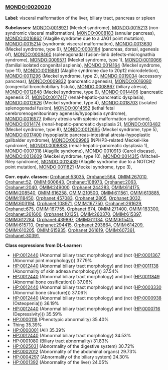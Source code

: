 
### [MONDO:0020020](http://purl.obolibrary.org/obo/MONDO_0020020)
**Label:** visceral malformation of the liver, biliary tract, pancreas or spleen

**Subclasses:** [MONDO:0018921](http://purl.obolibrary.org/obo/MONDO_0018921) (Meckel syndrome), [MONDO:0015213](http://purl.obolibrary.org/obo/MONDO_0015213) (non-syndromic visceral malformation), [MONDO:0008183](http://purl.obolibrary.org/obo/MONDO_0008183) (annular pancreas), [MONDO:0016862](http://purl.obolibrary.org/obo/MONDO_0016862) (Alagille syndrome due to a JAG1 point mutation), [MONDO:0015214](http://purl.obolibrary.org/obo/MONDO_0015214) (syndromic visceral malformation), [MONDO:0013630](http://purl.obolibrary.org/obo/MONDO_0013630) (Meckel syndrome, type 9), [MONDO:0008184](http://purl.obolibrary.org/obo/MONDO_0008184) (pancreas, dorsal, agenesis of), [MONDO:0008460](http://purl.obolibrary.org/obo/MONDO_0008460) (splenogonadal fusion-limb defects-micrognathia syndrome), [MONDO:0009571](http://purl.obolibrary.org/obo/MONDO_0009571) (Meckel syndrome, type 1), [MONDO:0010066](http://purl.obolibrary.org/obo/MONDO_0010066) (familial isolated congenital asplenia), [MONDO:0014164](http://purl.obolibrary.org/obo/MONDO_0014164) (Meckel syndrome, type 11), [MONDO:0016861](http://purl.obolibrary.org/obo/MONDO_0016861) (Alagille syndrome due to 20p12 microdeletion), [MONDO:0011296](http://purl.obolibrary.org/obo/MONDO_0011296) (Meckel syndrome, type 2), [MONDO:0019034](http://purl.obolibrary.org/obo/MONDO_0019034) (accessory pancreas), [MONDO:0009832](http://purl.obolibrary.org/obo/MONDO_0009832) (pancreatic agenesis), [MONDO:0016080](http://purl.obolibrary.org/obo/MONDO_0016080) (congenital bronchobiliary fistula), [MONDO:0008867](http://purl.obolibrary.org/obo/MONDO_0008867) (biliary atresia), [MONDO:0012848](http://purl.obolibrary.org/obo/MONDO_0012848) (Meckel syndrome, type 6), [MONDO:0014406](http://purl.obolibrary.org/obo/MONDO_0014406) (pancreatic agenesis 2), [MONDO:0017417](http://purl.obolibrary.org/obo/MONDO_0017417) (renal-hepatic-pancreatic dysplasia), [MONDO:0012626](http://purl.obolibrary.org/obo/MONDO_0012626) (Meckel syndrome, type 4), [MONDO:0018703](http://purl.obolibrary.org/obo/MONDO_0018703) (isolated splenogonadal fusion), [MONDO:0014552](http://purl.obolibrary.org/obo/MONDO_0014552) (lethal fetal cerebrorenogenitourinary agenesis/hypoplasia syndrome), [MONDO:0016577](http://purl.obolibrary.org/obo/MONDO_0016577) (biliary atresia with splenic malformation syndrome), [MONDO:0014174](http://purl.obolibrary.org/obo/MONDO_0014174) (renal-hepatic-pancreatic dysplasia 2), [MONDO:0013482](http://purl.obolibrary.org/obo/MONDO_0013482) (Meckel syndrome, type 8), [MONDO:0012695](http://purl.obolibrary.org/obo/MONDO_0012695) (Meckel syndrome, type 5), [MONDO:0017400](http://purl.obolibrary.org/obo/MONDO_0017400) (hypoplastic pancreas-intestinal atresia-hypoplastic gallbalder syndrome), [MONDO:0009966](http://purl.obolibrary.org/obo/MONDO_0009966) (NPHP3-related Meckel-like syndrome), [MONDO:0008833](http://purl.obolibrary.org/obo/MONDO_0008833) (renal-hepatic-pancreatic dysplasia 1), [MONDO:0007318](http://purl.obolibrary.org/obo/MONDO_0007318) (Alagille syndrome), [MONDO:0010913](http://purl.obolibrary.org/obo/MONDO_0010913) (Caroli disease), [MONDO:0013609](http://purl.obolibrary.org/obo/MONDO_0013609) (Meckel syndrome, type 10), [MONDO:0014315](http://purl.obolibrary.org/obo/MONDO_0014315) (Mitchell-Riley syndrome), [MONDO:0012439](http://purl.obolibrary.org/obo/MONDO_0012439) (Alagille syndrome due to a NOTCH2 point mutation), [MONDO:0011821](http://purl.obolibrary.org/obo/MONDO_0011821) (Meckel syndrome, type 3), 

**Corr. equiv. classes:** [Orphanet:53035](http://www.orpha.net/ORDO/Orphanet_53035), [Orphanet:564](http://www.orpha.net/ORDO/Orphanet_564), [OMIM:267010](http://purl.obolibrary.org/obo/OMIM_267010), [Orphanet:52](http://www.orpha.net/ORDO/Orphanet_52), [OMIM:600643](http://purl.obolibrary.org/obo/OMIM_600643), [Orphanet:108973](http://www.orpha.net/ORDO/Orphanet_108973), [Orphanet:2063](http://www.orpha.net/ORDO/Orphanet_2063), [Orphanet:2040](http://www.orpha.net/ORDO/Orphanet_2040), [OMIM:249000](http://purl.obolibrary.org/obo/OMIM_249000), [Orphanet:244283](http://www.orpha.net/ORDO/Orphanet_244283), [OMIM:614175](http://purl.obolibrary.org/obo/OMIM_614175), [OMIM:208540](http://purl.obolibrary.org/obo/OMIM_208540), [OMIM:616258](http://purl.obolibrary.org/obo/OMIM_616258), [OMIM:210500](http://purl.obolibrary.org/obo/OMIM_210500), [OMIM:611561](http://purl.obolibrary.org/obo/OMIM_611561), [OMIM:613885](http://purl.obolibrary.org/obo/OMIM_613885), [OMIM:118450](http://purl.obolibrary.org/obo/OMIM_118450), [Orphanet:457083](http://www.orpha.net/ORDO/Orphanet_457083), [Orphanet:2805](http://www.orpha.net/ORDO/Orphanet_2805), [Orphanet:3032](http://www.orpha.net/ORDO/Orphanet_3032), [OMIM:603194](http://purl.obolibrary.org/obo/OMIM_603194), [Orphanet:108971](http://www.orpha.net/ORDO/Orphanet_108971), [OMIM:167750](http://purl.obolibrary.org/obo/OMIM_167750), [Orphanet:261629](http://www.orpha.net/ORDO/Orphanet_261629), [Orphanet:675](http://www.orpha.net/ORDO/Orphanet_675), [OMIM:167755](http://purl.obolibrary.org/obo/OMIM_167755), [Orphanet:674](http://www.orpha.net/ORDO/Orphanet_674), [OMIM:271400](http://purl.obolibrary.org/obo/OMIM_271400), [OMIM:183300](http://purl.obolibrary.org/obo/OMIM_183300), [Orphanet:261600](http://www.orpha.net/ORDO/Orphanet_261600), [Orphanet:101351](http://www.orpha.net/ORDO/Orphanet_101351), [OMIM:260370](http://purl.obolibrary.org/obo/OMIM_260370), [OMIM:615397](http://purl.obolibrary.org/obo/OMIM_615397), [OMIM:612284](http://purl.obolibrary.org/obo/OMIM_612284), [Orphanet:439897](http://www.orpha.net/ORDO/Orphanet_439897), [OMIM:611134](http://purl.obolibrary.org/obo/OMIM_611134), [OMIM:615415](http://purl.obolibrary.org/obo/OMIM_615415), [OMIM:615710](http://purl.obolibrary.org/obo/OMIM_615710), [Orphanet:294415](http://www.orpha.net/ORDO/Orphanet_294415), [Orphanet:293864](http://www.orpha.net/ORDO/Orphanet_293864), [OMIM:614209](http://purl.obolibrary.org/obo/OMIM_614209), [OMIM:610205](http://purl.obolibrary.org/obo/OMIM_610205), [OMIM:615935](http://purl.obolibrary.org/obo/OMIM_615935), [Orphanet:261619](http://www.orpha.net/ORDO/Orphanet_261619), [OMIM:607361](http://purl.obolibrary.org/obo/OMIM_607361), [Orphanet:30391](http://www.orpha.net/ORDO/Orphanet_30391), 

**Class expressions from DL-Learner:**

- [HP:0012440](http://purl.obolibrary.org/obo/HP_0012440) (Abnormal biliary tract morphology) and (not ([HP:0001367](http://purl.obolibrary.org/obo/HP_0001367) (Abnormal joint morphology))) 37.79%
- [HP:0012440](http://purl.obolibrary.org/obo/HP_0012440) (Abnormal biliary tract morphology) and (not ([HP:0011138](http://purl.obolibrary.org/obo/HP_0011138) (Abnormality of skin adnexa morphology))) 37.54%
- [HP:0012440](http://purl.obolibrary.org/obo/HP_0012440) (Abnormal biliary tract morphology) and (not ([HP:0011849](http://purl.obolibrary.org/obo/HP_0011849) (Abnormal bone ossification))) 37.06%
- [HP:0012440](http://purl.obolibrary.org/obo/HP_0012440) (Abnormal biliary tract morphology) and (not ([HP:0003330](http://purl.obolibrary.org/obo/HP_0003330) (Abnormal bone structure))) 37.06%
- [HP:0012440](http://purl.obolibrary.org/obo/HP_0012440) (Abnormal biliary tract morphology) and (not ([HP:0000938](http://purl.obolibrary.org/obo/HP_0000938) (Osteopenia))) 36.19%
- [HP:0012440](http://purl.obolibrary.org/obo/HP_0012440) (Abnormal biliary tract morphology) and (not ([HP:0000716](http://purl.obolibrary.org/obo/HP_0000716) (Depressivity))) 35.59%
- [HP:0000118](http://purl.obolibrary.org/obo/HP_0000118) (Phenotypic abnormality) 35.40%
- Thing 35.39%
- [HP:0000001](http://purl.obolibrary.org/obo/HP_0000001) (All) 35.39%
- [HP:0012440](http://purl.obolibrary.org/obo/HP_0012440) (Abnormal biliary tract morphology) 34.53%
- [HP:0001080](http://purl.obolibrary.org/obo/HP_0001080) (Biliary tract abnormality) 31.83%
- [HP:0025031](http://purl.obolibrary.org/obo/HP_0025031) (Abnormality of the digestive system) 30.72%
- [HP:0002012](http://purl.obolibrary.org/obo/HP_0002012) (Abnormality of the abdominal organs) 29.73%
- [HP:0004297](http://purl.obolibrary.org/obo/HP_0004297) (Abnormality of the biliary system) 24.30%
- [HP:0001392](http://purl.obolibrary.org/obo/HP_0001392) (Abnormality of the liver) 24.05%


